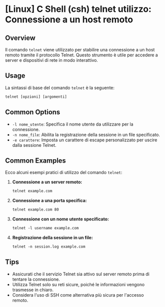 # [Linux] C Shell (csh) telnet utilizzo: Connessione a un host remoto

## Overview
Il comando `telnet` viene utilizzato per stabilire una connessione a un host remoto tramite il protocollo Telnet. Questo strumento è utile per accedere a server e dispositivi di rete in modo interattivo.

## Usage
La sintassi di base del comando `telnet` è la seguente:

```csh
telnet [opzioni] [argomenti]
```

## Common Options
- `-l nome_utente`: Specifica il nome utente da utilizzare per la connessione.
- `-n nome_file`: Abilita la registrazione della sessione in un file specificato.
- `-e carattere`: Imposta un carattere di escape personalizzato per uscire dalla sessione Telnet.

## Common Examples
Ecco alcuni esempi pratici di utilizzo del comando `telnet`:

1. **Connessione a un server remoto:**
   ```csh
   telnet example.com
   ```

2. **Connessione a una porta specifica:**
   ```csh
   telnet example.com 80
   ```

3. **Connessione con un nome utente specificato:**
   ```csh
   telnet -l username example.com
   ```

4. **Registrazione della sessione in un file:**
   ```csh
   telnet -n session.log example.com
   ```

## Tips
- Assicurati che il servizio Telnet sia attivo sul server remoto prima di tentare la connessione.
- Utilizza Telnet solo su reti sicure, poiché le informazioni vengono trasmesse in chiaro.
- Considera l'uso di SSH come alternativa più sicura per l'accesso remoto.